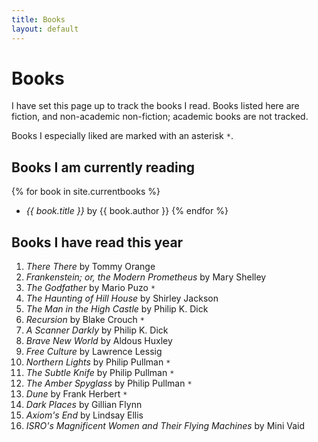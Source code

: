 ```yaml
---
title: Books
layout: default
---
```


# Books

I have set this page up to track
the books I read. Books listed here are fiction, and non-academic non-fiction;
academic books are not tracked.

Books I especially liked are marked with an asterisk  `*`.


## Books I am currently reading

{% for book in site.currentbooks %}
* _{{ book.title }}_ by {{ book.author }}
{% endfor %}


## Books I have read this year

1. _There There_ by Tommy Orange
2. _Frankenstein; or, the Modern Prometheus_ by Mary Shelley
3. _The Godfather_ by Mario Puzo `*`
4. _The Haunting of Hill House_ by Shirley Jackson
5. _The Man in the High Castle_ by Philip K. Dick
6. _Recursion_ by Blake Crouch `*`
7. _A Scanner Darkly_ by Philip K. Dick
8. _Brave New World_ by Aldous Huxley
9. _Free Culture_ by Lawrence Lessig
10. _Northern Lights_ by Philip Pullman `*`
11. _The Subtle Knife_ by Philip Pullman `*`
12. _The Amber Spyglass_ by Philip Pullman `*`
13. _Dune_ by Frank Herbert `*`
14. _Dark Places_ by Gillian Flynn
15. _Axiom's End_ by Lindsay Ellis
16. _ISRO's Magnificent Women and Their Flying Machines_ by Mini Vaid
